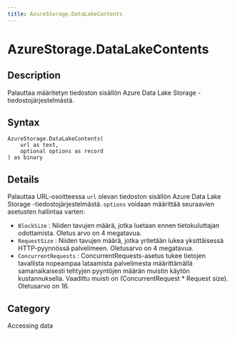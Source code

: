 ```yaml
---
title: AzureStorage.DataLakeContents
---
```


# AzureStorage.DataLakeContents


## Description

Palauttaa määritetyn tiedoston sisällön Azure Data Lake Storage -tiedostojärjestelmästä.


## Syntax

```powerquery
AzureStorage.DataLakeContents(
    url as text,
    optional options as record
) as binary
```


## Details

Palauttaa URL-osoitteessa <code>url</code> olevan tiedoston sisällön Azure Data Lake Storage -tiedostojärjestelmästä. <code>options</code> voidaan määrittää seuraavien asetusten hallintaa varten:    <ul><li><code>BlockSize</code> : Niiden tavujen m&#228;&#228;r&#228;, jotka luetaan ennen tietokuluttajan odottamista. Oletus arvo on 4 megatavua.</li><li><code>RequestSize</code> : Niiden tavujen m&#228;&#228;r&#228;, jotka yritet&#228;&#228;n lukea yksitt&#228;isess&#228; HTTP-pyynn&#246;ss&#228; palvelimeen. Oletusarvo on 4 megatavua.</li><li><code>ConcurrentRequests</code> : ConcurrentRequests-asetus tukee tietojen tavallista nopeampaa lataamista palvelimesta m&#228;&#228;ritt&#228;m&#228;ll&#228; samanaikaisesti tehtyjen pyynt&#246;jen m&#228;&#228;r&#228;n muistin k&#228;yt&#246;n kustannuksella. Vaadittu muisti on (ConcurrentRequest \* Request size). Oletusarvo on 16.</li></ul>



## Category
Accessing data
